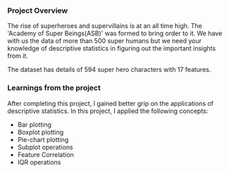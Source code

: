 ### Project Overview

 The rise of superheroes and supervillains is at an all time high. The 'Academy of Super Beings(ASB)' was formed to bring order to it. We have with us the data of more than 500 super humans but we need your knowledge of descriptive statistics in figuring out the important insights from it.

The dataset has details of 594 super hero characters with 17 features.


### Learnings from the project

 After completing this project, I gained better grip on the applications of descriptive statistics. In this project, I applied the following concepts:

- Bar plotting
- Boxplot plotting
- Pie-chart plotting
- Subplot operations
- Feature Correlation
- IQR operations


